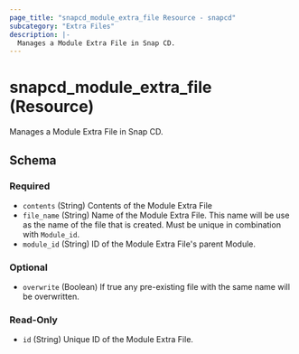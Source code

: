 ```yaml
---
page_title: "snapcd_module_extra_file Resource - snapcd"
subcategory: "Extra Files"
description: |-
  Manages a Module Extra File in Snap CD.
---
```


# snapcd_module_extra_file (Resource)

Manages a Module Extra File in Snap CD.




<!-- schema generated by tfplugindocs -->
## Schema

### Required

- `contents` (String) Contents of the Module Extra File
- `file_name` (String) Name of the Module Extra File. This name will be use as the name of the file that is created. Must be unique in combination with `Module_id`.
- `module_id` (String) ID of the Module Extra File's parent Module.

### Optional

- `overwrite` (Boolean) If true any pre-existing file with the same name will be overwritten.

### Read-Only

- `id` (String) Unique ID of the Module Extra File.
